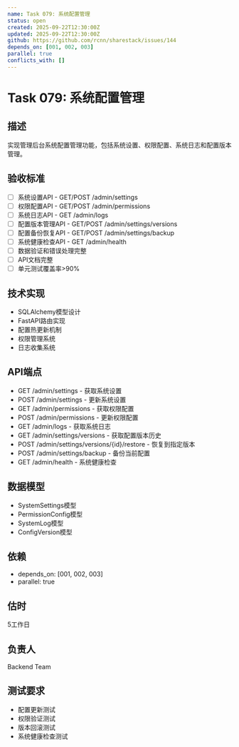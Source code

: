 ```yaml
---
name: Task 079: 系统配置管理
status: open
created: 2025-09-22T12:30:00Z
updated: 2025-09-22T12:30:00Z
github: https://github.com/rcnn/sharestack/issues/144
depends_on: [001, 002, 003]
parallel: true
conflicts_with: []
---
```


# Task 079: 系统配置管理

## 描述
实现管理后台系统配置管理功能，包括系统设置、权限配置、系统日志和配置版本管理。

## 验收标准
- [ ] 系统设置API - GET/POST /admin/settings
- [ ] 权限配置API - GET/POST /admin/permissions
- [ ] 系统日志API - GET /admin/logs
- [ ] 配置版本管理API - GET/POST /admin/settings/versions
- [ ] 配置备份恢复API - GET/POST /admin/settings/backup
- [ ] 系统健康检查API - GET /admin/health
- [ ] 数据验证和错误处理完整
- [ ] API文档完整
- [ ] 单元测试覆盖率>90%

## 技术实现
- SQLAlchemy模型设计
- FastAPI路由实现
- 配置热更新机制
- 权限管理系统
- 日志收集系统

## API端点
- GET /admin/settings - 获取系统设置
- POST /admin/settings - 更新系统设置
- GET /admin/permissions - 获取权限配置
- POST /admin/permissions - 更新权限配置
- GET /admin/logs - 获取系统日志
- GET /admin/settings/versions - 获取配置版本历史
- POST /admin/settings/versions/{id}/restore - 恢复到指定版本
- POST /admin/settings/backup - 备份当前配置
- GET /admin/health - 系统健康检查

## 数据模型
- SystemSettings模型
- PermissionConfig模型
- SystemLog模型
- ConfigVersion模型

## 依赖
- depends_on: [001, 002, 003]
- parallel: true

## 估时
5工作日

## 负责人
Backend Team

## 测试要求
- 配置更新测试
- 权限验证测试
- 版本回滚测试
- 系统健康检查测试